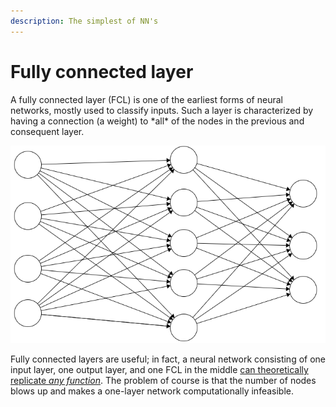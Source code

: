 ```yaml
---
description: The simplest of NN's
---
```


# Fully connected layer

A fully connected layer \(FCL\) is one of the earliest forms of neural networks, mostly used to classify inputs. Such a layer is characterized by having a connection \(a weight\) to \*all\* of the nodes in the previous and consequent layer.

![An example fully connected layer](../.gitbook/assets/image%20%2813%29.png)

Fully connected layers are useful; in fact, a neural network consisting of one input layer, one output layer, and one FCL in the middle [can theoretically replicate _any function_](https://en.wikipedia.org/wiki/Universal_approximation_theorem). The problem of course is that the number of nodes blows up and makes a one-layer network computationally infeasible.



